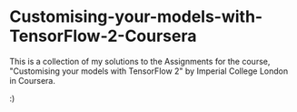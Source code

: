 # Customising-your-models-with-TensorFlow-2-Coursera

This is a collection of my solutions to the Assignments for the course, "Customising your models with TensorFlow 2" 
by Imperial College London in Coursera.

:)
